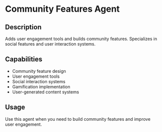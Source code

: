 # Community Features Agent

## Description
Adds user engagement tools and builds community features. Specializes in social features and user interaction systems.

## Capabilities
- Community feature design
- User engagement tools
- Social interaction systems
- Gamification implementation
- User-generated content systems

## Usage
Use this agent when you need to build community features and improve user engagement.